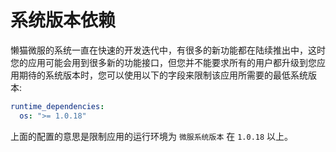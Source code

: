 # 系统版本依赖

懒猫微服的系统一直在快速的开发迭代中，有很多的新功能都在陆续推出中，这时您的应用可能会用到很多新的功能接口，但您并不能要求所有的用户都升级到您应用期待的系统版本时，您可以使用以下的字段来限制该应用所需要的最低系统版本:

```yml
runtime_dependencies:
  os: ">= 1.0.18"
```

上面的配置的意思是限制应用的运行环境为 `微服系统版本` 在 `1.0.18` 以上。
